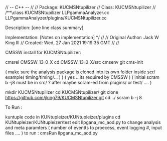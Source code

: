 // -*- C++ -*-
//
// Package:    KUCMSNtupilizer
// Class:      KUCMSNtupilizer
//
/**\class KUCMSNtupilizer LLPgammaAnalyzer.cc LLPgammaAnalyzer/plugins/KUCMSNtupilizer.cc

 Description: [one line class summary]

 Implementation:
     [Notes on implementation]
*/
//
// Original Author:  Jack W King III
//         Created:  Wed, 27 Jan 2021 19:19:35 GMT
//
//

CMSSW install for KUCMSNtupilizer:

cmsrel CMSSW_13_0_X
cd CMSSW_13_0_X/src 
cmsenv 
git cms-init

( make sure the analysis package is cloned into its own folder inside scr/  example( timing/timing/…  ) )
( yes ..  its required by CMSSW )
( initial scram b -j8 must be in src/ ?  after maybe scram-ed  from plugins/ or test/ …. )


mkdir KUCMSNtupilizer
cd KUCMSNtupilizer/
git clone https://github.com/jking79/KUCMSNtupilizer.git
cd ../
scram b -j 8

To Run :

kuntuple code in KUNtupleizer/KUNtupleizer/plugins
cd KUNtupleizer/KUNtupleizer/test
edit llpgana_mc_aod.py to change analysis and meta paramters ( number of eventts to proecess, event logging  #, input files .... ) 
to run : 
cmsRun llpgana_mc_aod.py
